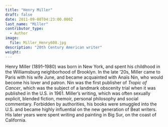 ```yaml
---
title: "Henry Miller"
draft: false
date: 2011-09-08T04:23:00.000Z
last_name: "Miller"
contributor_type:
  - Author
image:
  file: Miller_Henry600.jpg
description: "20th Century American writer"
weight:
---
```


Henry Miller (1891–1980) was born in New York, and spent his childhood in the Williamsburg neighborhood of Brooklyn. In the late ’20s, Miller came to Paris with his wife June, and became acquainted with Anaïs Nin, who would become his lover and patron. Nin was the first publisher of _Tropic of Cancer_, which was the subject of a landmark obscenity trial when it was published in the U.S. in 1961. Miller’s writing, which was often sexually explicit, blended fiction, memoir, personal philosophy and social commentary. Forbidden by authorities, his books were smuggled into the U.S. and became highly influential on the new generation of Beat writers. His later years were spent writing and painting in Big Sur, on the coast of California.

